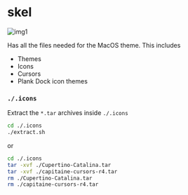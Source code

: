 # skel

![img1](https://pbs.twimg.com/media/Fg-iFgDVUAA-UOf?format=jpg&name=large)

Has all the files needed for the MacOS theme. This includes

- Themes
- Icons
- Cursors
- Plank Dock icon themes

### `./.icons`

Extract the `*.tar` archives inside `./.icons`

```bash
cd ./.icons
./extract.sh
```

or
```bash
cd ./.icons
tar -xvf ./Cupertino-Catalina.tar
tar -xvf ./capitaine-cursors-r4.tar
rm ./Cupertino-Catalina.tar
rm ./capitaine-cursors-r4.tar
```